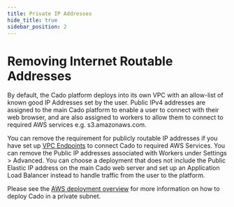 ```yaml
---
title: Private IP Addresses
hide_title: true
sidebar_position: 2
---
```


# Removing Internet Routable Addresses
By default, the Cado platform deploys into its own VPC with an allow-list of known good IP Addresses set by the user. Public IPv4 addresses are assigned to the main Cado platform to enable a user to connect with their web browser, and are also assigned to workers to allow them to connect to required AWS services e.g. s3.amazonaws.com.

You can remove the requirement for publicly routable IP addresses if you have set up [VPC Endpoints](https://tomgregory.com/when-to-use-an-aws-s3-vpc-endpoint/) to connect Cado to required AWS Services.
You can remove the Public IP addresses associated with Workers under Settings > Advanced.
You can choose a deployment that does not include the Public Elastic IP address on the main Cado web server and set up an Application Load Balancer instead to handle traffic from the user to the platform.

Please see the [AWS deployment overview](/cado-response/deploy/aws/overview) for more information on how to deploy Cado in a private subnet.